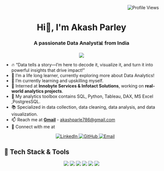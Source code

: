 <!-- ## Hi there!👋 I'm Sanya Rastogi
### A passionate Data Analyst! -->
<p align="right">
  <img src="https://komarev.com/ghpvc/?username=AkashParley&label=Profile+Views&color=brightgreen&style=flat-square" alt="Profile Views" />
</p>
<h1 align="center">Hi👋, I'm Akash Parley </h1>
<h3 align="center">A passionate Data Analyst📊 from India </h3>

<!-- Typing SVG Effect -->
<p align="center">
  <img src="https://readme-typing-svg.herokuapp.com?font=Fira+Code&size=22&pause=1000&color=F7A410&center=true&vCenter=true&width=600&lines=Turning+Raw+Data+into+Actionable+Insights;SQL+%7C+Python+%7C+Tableau+%7C+Excel;Passionate+about+Data+Science+%26+Business+Analytics;Always+Learning%2C+Always+Improving!" />
</p>


<!--**Sanyarastogi28/Sanyarastogi28** is a ✨ _special_ ✨ repository because its `README.md` (this file) appears on your GitHub profile. 

Here are some ideas to get you started:-->
- 🔥 “Data tells a story—I’m here to decode it, visualize it, and turn it into powerful insights that drive impact!” 
- 🔭 I’m a life long learner, currently exploring more about Data Analytics!
- 🌱 I’m currently learning and upskilling myself.
- 🔹 Interned at **Innobyte Services & Infotact Solutions**, working on **real-world analytics projects**.
- 🧰 My analytics toolbox contains SQL, Python, Tableau, DAX, MS Excel ,PostgresSQL.
- 📚 Specialized in data collection, data cleaning, data analysis, and data visualization.
- 📫 Reach me at **[Gmail](mailto:akashparle786@gmail.com)** - akashparle786@gmail.com
- 🔗 Connect with me at <p align="center">
  <a href="https://www.linkedin.com/in/akash-parley-9446292a8">
    <img src="https://img.shields.io/badge/LinkedIn-0A66C2?style=for-the-badge&logo=linkedin&logoColor=white" alt="LinkedIn">
  </a>
  <a href="https://github.com/AkashParley">
    <img src="https://img.shields.io/badge/GitHub-181717?style=for-the-badge&logo=github&logoColor=white" alt="GitHub">
  </a>
  <a href="mailto:akashparle786@gmail.com">
    <img src="https://img.shields.io/badge/Email-D14836?style=for-the-badge&logo=gmail&logoColor=white" alt="Email">
  </a>
</p>  


## 🚀 Tech Stack & Tools  

<p align="center">
  <img src="https://img.shields.io/badge/Python-3776AB?style=for-the-badge&logo=python&logoColor=white" />
  <img src="https://img.shields.io/badge/SQL-4479A1?style=for-the-badge&logo=mysql&logoColor=white" />
  <img src="https://img.shields.io/badge/Tableau-E97627?style=for-the-badge&logo=tableau&logoColor=white" />
  <img src="https://img.shields.io/badge/PostgreSQL-316192?style=for-the-badge&logo=postgresql&logoColor=white" />
  <img src="https://img.shields.io/badge/Excel-217346?style=for-the-badge&logo=microsoft-excel&logoColor=white" />
  <img src="https://img.shields.io/badge/GitHub-181717?style=for-the-badge&logo=github&logoColor=white" />
</p>

 
